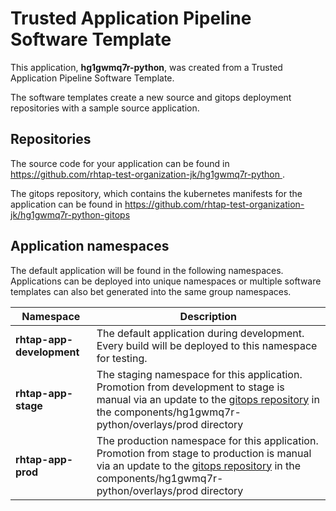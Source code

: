# Trusted Application Pipeline Software Template

This application, **hg1gwmq7r-python**, was created from a Trusted Application Pipeline Software Template.

The software templates create a new source and gitops deployment repositories with a sample source application. 

## Repositories

The source code for your application can be found in [https://github.com/rhtap-test-organization-jk/hg1gwmq7r-python ](https://github.com/rhtap-test-organization-jk/hg1gwmq7r-python ).
 
The gitops repository, which contains the kubernetes manifests for the application can be found in 
[https://github.com/rhtap-test-organization-jk/hg1gwmq7r-python-gitops ](https://github.com/rhtap-test-organization-jk/hg1gwmq7r-python-gitops ) 

## Application namespaces 

The default application will be found in the following namespaces. Applications can be deployed into unique namespaces or multiple software templates can also bet generated into the same group namespaces.  

|  Namespace   |  Description   |  
| -------- | -------- |   
| **rhtap-app-development** | The default application during development. Every build will be deployed to this namespace for testing. | 
| **rhtap-app-stage** | The staging namespace for this application. Promotion from development to stage is manual via an update to the [gitops repository](https://github.com/rhtap-test-organization-jk/hg1gwmq7r-python-gitops ) in the components/hg1gwmq7r-python/overlays/prod directory |  
| **rhtap-app-prod** | The production namespace for this application. Promotion from stage to production is manual via an update to the [gitops repository](https://github.com/rhtap-test-organization-jk/hg1gwmq7r-python-gitops ) in the components/hg1gwmq7r-python/overlays/prod directory | 